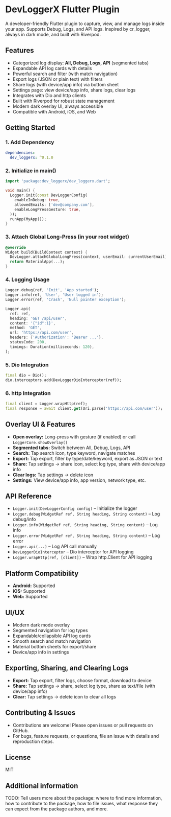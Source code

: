 <!-- 
This README describes the package. If you publish this package to pub.dev,
this README's contents appear on the landing page for your package.

For information about how to write a good package README, see the guide for
[writing package pages](https://dart.dev/tools/pub/writing-package-pages). 

For general information about developing packages, see the Dart guide for
[creating packages](https://dart.dev/guides/libraries/create-packages)
and the Flutter guide for
[developing packages and plugins](https://flutter.dev/to/develop-packages). 
-->

# DevLoggerX Flutter Plugin

A developer-friendly Flutter plugin to capture, view, and manage logs inside your app. Supports Debug, Logs, and API logs. Inspired by cr_logger, always in dark mode, and built with Riverpod.

## Features
- Categorized log display: **All, Debug, Logs, API** (segmented tabs)
- Expandable API log cards with details
- Powerful search and filter (with match navigation)
- Export logs (JSON or plain text) with filters
- Share logs (with device/app info) via bottom sheet
- Settings page: view device/app info, share logs, clear logs
- Integrates with Dio and http clients
- Built with Riverpod for robust state management
- Modern dark overlay UI, always accessible
- Compatible with Android, iOS, and Web

## Getting Started

### 1. Add Dependency
```yaml
dependencies:
  dev_loggerx: ^0.1.0
```

### 2. Initialize in main()
```dart
import 'package:dev_loggerx/dev_loggerx.dart';

void main() {
  Logger.init(const DevLoggerConfig(
    enableInDebug: true,
    allowedEmails: ['dev@company.com'],
    enableLongPressGesture: true,
  ));
  runApp(MyApp());
}
```

### 3. Attach Global Long-Press (in your root widget)
```dart
@override
Widget build(BuildContext context) {
  DevLogger.attachGlobalLongPress(context, userEmail: currentUserEmail);
  return MaterialApp(...);
}
```

### 4. Logging Usage
```dart
Logger.debug(ref, 'Init', 'App started');
Logger.info(ref, 'User', 'User logged in');
Logger.error(ref, 'Crash', 'Null pointer exception');

Logger.api(
  ref: ref,
  heading: 'GET /api/user',
  content: '{"id":1}',
  method: 'GET',
  url: 'https://api.com/user',
  headers: {'Authorization': 'Bearer ...'},
  statusCode: 200,
  timings: Duration(milliseconds: 120),
);
```

### 5. Dio Integration
```dart
final dio = Dio();
dio.interceptors.add(DevLoggerDioInterceptor(ref));
```

### 6. http Integration
```dart
final client = Logger.wrapHttp(ref);
final response = await client.get(Uri.parse('https://api.com/user'));
```

## Overlay UI & Features
- **Open overlay:** Long-press with gesture (if enabled) or call `LoggerCore.showOverlay()`
- **Segmented tabs:** Switch between All, Debug, Logs, API
- **Search:** Tap search icon, type keyword, navigate matches
- **Export:** Tap export, filter by type/date/keyword, export as JSON or text
- **Share:** Tap settings → share icon, select log type, share with device/app info
- **Clear logs:** Tap settings → delete icon
- **Settings:** View device/app info, app version, network type, etc.

## API Reference
- `Logger.init(DevLoggerConfig config)` – Initialize the logger
- `Logger.debug(WidgetRef ref, String heading, String content)` – Log debug/info
- `Logger.info(WidgetRef ref, String heading, String content)` – Log info
- `Logger.error(WidgetRef ref, String heading, String content)` – Log error
- `Logger.api(...)` – Log API call manually
- `DevLoggerDioInterceptor` – Dio interceptor for API logging
- `Logger.wrapHttp(ref, [client])` – Wrap http.Client for API logging

## Platform Compatibility
- **Android:** Supported
- **iOS:** Supported
- **Web:** Supported

## UI/UX
- Modern dark mode overlay
- Segmented navigation for log types
- Expandable/collapsible API log cards
- Smooth search and match navigation
- Material bottom sheets for export/share
- Device/app info in settings

## Exporting, Sharing, and Clearing Logs
- **Export:** Tap export, filter logs, choose format, download to device
- **Share:** Tap settings → share, select log type, share as text/file (with device/app info)
- **Clear:** Tap settings → delete icon to clear all logs

## Contributing & Issues
- Contributions are welcome! Please open issues or pull requests on GitHub.
- For bugs, feature requests, or questions, file an issue with details and reproduction steps.

## License
MIT

## Additional information

TODO: Tell users more about the package: where to find more information, how to
contribute to the package, how to file issues, what response they can expect
from the package authors, and more.

